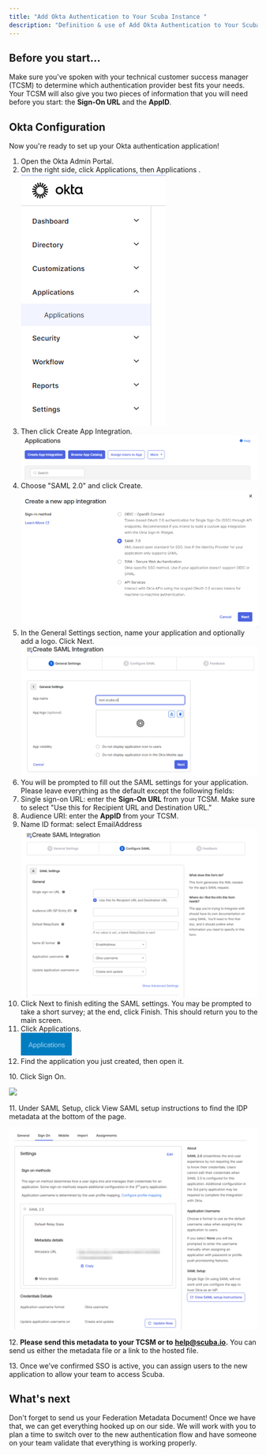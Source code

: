 ```yaml
---
title: "Add Okta Authentication to Your Scuba Instance "
description: "Definition & use of Add Okta Authentication to Your Scuba Instance "
---
```

## Before you start...

Make sure you've spoken with your technical customer success manager (TCSM) to determine which authentication provider best fits your needs. Your TCSM will also give you two pieces of information that you will need before you start: the **Sign-On URL** and the **AppID**. 

## Okta Configuration

Now you're ready to set up your Okta authentication application!

1. Open the Okta Admin Portal.
2. On the right side, click Applications, then Applications .  
![](./attachments/Screenshot%202023-06-16%20125928.png)
3. Then click Create App Integration.  
![](./attachments/Screenshot%202023-06-16%20130000.png)
4. Choose "SAML 2.0" and click Create.  
![](./attachments/Screenshot%202023-06-16%20130024.png)
5. In the General Settings section, name your application and optionally add a logo. Click Next.  
![](./attachments/Screenshot%202023-06-16%20130047.png)
6. You will be prompted to fill out the SAML settings for your application. Please leave everything as the default except the following fields:
1.   Single sign-on URL: enter the **Sign-On URL** from your TCSM. Make sure to select "Use this for Recipient URL and Destination URL."
2.   Audience URI: enter the **AppID** from your TCSM.  
3.   Name ID format: select EmailAddress![](./attachments/Screenshot%202023-06-16%20130119.png)
7. Click Next to finish editing the SAML settings. You may be prompted to take a short survey; at the end, click Finish. This should return you to the main screen. 
8. Click Applications.  
![](./attachments/Applications.png)
9. Find the application you just created, then open it.

10\. Click Sign On.  

![](./attachments/Sign%2BOn.png)

11\. Under SAML Setup, click View SAML setup instructions to find the IDP metadata at the bottom of the page.

![](./attachments/Screenshot_2023-06-16_130152.png)

12. **Please send this metadata to your TCSM or to** [**help@scuba.io**](mailto:help@scuba.io)**.** You can send us either the metadata file or a link to the hosted file. 

13\. Once we’ve confirmed SSO is active, you can assign users to the new application to allow your team to access Scuba.

## What's next

Don't forget to send us your Federation Metadata Document! Once we have that, we can get everything hooked up on our side. We will work with you to plan a time to switch over to the new authentication flow and have someone on your team validate that everything is working properly.
